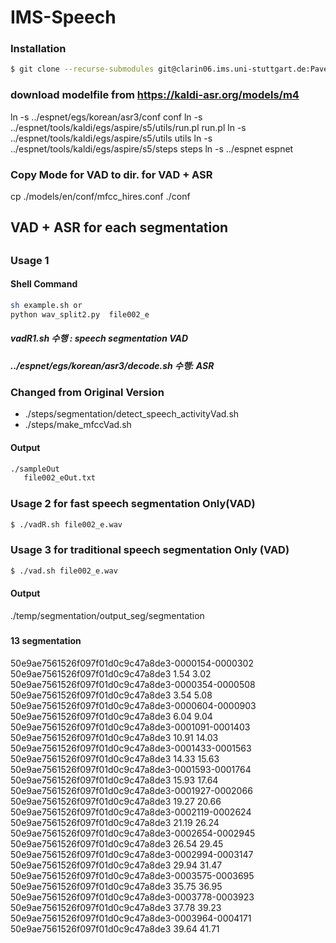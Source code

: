# IMS-Speech

### Installation

```sh
$ git clone --recurse-submodules git@clarin06.ims.uni-stuttgart.de:Pavel/ims-speech.git
```
### download modelfile from https://kaldi-asr.org/models/m4

ln -s ../espnet/egs/korean/asr3/conf  conf
ln -s ../espnet/tools/kaldi/egs/aspire/s5/utils/run.pl run.pl
ln -s ../espnet/tools/kaldi/egs/aspire/s5/utils utils
ln -s ../espnet/tools/kaldi/egs/aspire/s5/steps steps
ln -s ../espnet     espnet

### Copy Mode for VAD to dir. for VAD + ASR 
cp ./models/en/conf/mfcc_hires.conf  ./conf


##
##  VAD + ASR for each segmentation
##
### Usage 1
#### Shell Command
```sh
sh example.sh or
python wav_split2.py  file002_e
```
##### vadR1.sh 수행 : speech segmentation  VAD
##### ../espnet/egs/korean/asr3/decode.sh 수행: ASR
### Changed from Original Version
* ./steps/segmentation/detect_speech_activityVad.sh
* ./steps/make_mfccVad.sh 

#### Output
```sh
./sampleOut
   file002_eOut.txt
```
  
### Usage 2 for fast speech segmentation Only(VAD)
```sh
$ ./vadR.sh file002_e.wav
```
### Usage 3 for traditional speech segmentation Only (VAD)
```sh
$ ./vad.sh file002_e.wav
```
#### Output
./temp/segmentation/output_seg/segmentation
#####
#### 13 segmentation
50e9ae7561526f097f01d0c9c47a8de3-0000154-0000302 50e9ae7561526f097f01d0c9c47a8de3 1.54 3.02
50e9ae7561526f097f01d0c9c47a8de3-0000354-0000508 50e9ae7561526f097f01d0c9c47a8de3 3.54 5.08
50e9ae7561526f097f01d0c9c47a8de3-0000604-0000903 50e9ae7561526f097f01d0c9c47a8de3 6.04 9.04
50e9ae7561526f097f01d0c9c47a8de3-0001091-0001403 50e9ae7561526f097f01d0c9c47a8de3 10.91 14.03
50e9ae7561526f097f01d0c9c47a8de3-0001433-0001563 50e9ae7561526f097f01d0c9c47a8de3 14.33 15.63
50e9ae7561526f097f01d0c9c47a8de3-0001593-0001764 50e9ae7561526f097f01d0c9c47a8de3 15.93 17.64
50e9ae7561526f097f01d0c9c47a8de3-0001927-0002066 50e9ae7561526f097f01d0c9c47a8de3 19.27 20.66
50e9ae7561526f097f01d0c9c47a8de3-0002119-0002624 50e9ae7561526f097f01d0c9c47a8de3 21.19 26.24
50e9ae7561526f097f01d0c9c47a8de3-0002654-0002945 50e9ae7561526f097f01d0c9c47a8de3 26.54 29.45
50e9ae7561526f097f01d0c9c47a8de3-0002994-0003147 50e9ae7561526f097f01d0c9c47a8de3 29.94 31.47
50e9ae7561526f097f01d0c9c47a8de3-0003575-0003695 50e9ae7561526f097f01d0c9c47a8de3 35.75 36.95
50e9ae7561526f097f01d0c9c47a8de3-0003778-0003923 50e9ae7561526f097f01d0c9c47a8de3 37.78 39.23
50e9ae7561526f097f01d0c9c47a8de3-0003964-0004171 50e9ae7561526f097f01d0c9c47a8de3 39.64 41.71




